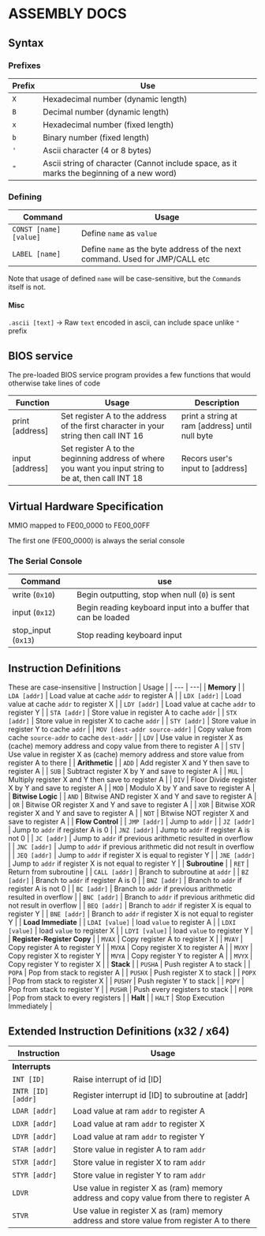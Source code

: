 # ASSEMBLY DOCS

## Syntax
### Prefixes
| Prefix | Use |
| --- | --- |
| `X` | Hexadecimal number (dynamic length) |
| `B` | Decimal number (dynamic length) |
| `x` | Hexadecimal number (fixed length) |
| `b` | Binary number (fixed length) |
| `'` | Ascii character (4 or 8 bytes) |
| `"` | Ascii string of character (Cannot include space, as it marks the beginning of a new word) |

### Defining

| Command | Usage|
| --- | ---
| `CONST [name] [value]` | Define `name` as `value` |
| `LABEL [name]` | Define `name` as the byte address of the next command. Used for JMP/CALL etc |

Note that usage of defined `name` will be case-sensitive, but the `Command`s itself is not.

#### Misc
`.ascii [text]` -> Raw `text` encoded in ascii, can include space unlike `"` prefix

## BIOS service
The pre-loaded BIOS service program provides a few functions that would otherwise take lines of code

| Function | Usage | Description |
| --- | ---| --- |
| print [address] | Set register A to the address of the first character in your string then call INT 16 | print a string at ram [address] until null byte |
| input [address] | Set register A to the beginning address of where you want you input string to be at, then call INT 18 | Recors user's input to [address]

## Virtual Hardware Specification
MMIO mapped to FE00_0000 to FE00_00FF

The first one (FE00_0000) is always the serial console

### The Serial Console
| Command | use |
| --- | --- |
| write (`0x10`) | Begin outputting, stop when null (`0`) is sent |
| input (`0x12`)  |  Begin reading keyboard input into a buffer that can be loaded |
| stop_input (`0x13`) | Stop reading keyboard input |


## Instruction Definitions
These are case-insensitive
| Instruction | Usage |
| --- | ---|
| **Memory** |
| `LDA [addr]` | Load value at cache `addr` to register A |
| `LDX [addr]` | Load value at cache `addr` to register X |
| `LDY [addr]` | Load value at cache `addr` to register Y |
| `STA [addr]` | Store value in register A to cache `addr` |
| `STX [addr]` | Store value in register X to cache `addr` |
| `STY [addr]` | Store value in register Y to cache `addr` |
| `MOV [dest-addr source-addr]` | Copy value from cache `source-addr` to cache `dest-addr` |
| `LDV` | Use value in register X as (cache) memory address and copy value from there to register A |
| `STV` | Use value in register X as (cache) memory address and store value from register A to there |
| **Arithmetic** |
| `ADD` | Add register X and Y then save to register A |
| `SUB` | Subtract register X by Y and save to register A |
| `MUL` | Multiply register X and Y then save to register A |
| `DIV` | Floor Divide register X by Y and save to register A |
| `MOD` | Modulo X by Y and save to register A |
| **Bitwise Logic** |
| `AND` | Bitwise AND register X and Y and save to register A |
| `OR` | Bitwise OR register X and Y and save to register A |
| `XOR` | Bitwise XOR register X and Y and save to register A |
| `NOT` | Bitwise NOT register X and save to register A |
| **Flow Control** |
| `JMP [addr]` | Jump to `addr` |
| `JZ [addr]` | Jump to `addr` if register A is 0 |
| `JNZ [addr]` | Jump to `addr` if register A is not 0 |
| `JC [addr]` | Jump to `addr` if previous arithmetic resulted in overflow |
| `JNC [addr]` | Jump to `addr` if previous arithmetic did not result in overflow |
| `JEQ [addr]` | Jump to `addr` if register X is equal to register Y |
| `JNE [addr]` | Jump to `addr` if register X is not equal to register Y |
| **Subroutine** |
| `RET` | Return from subroutine |
| `CALL [addr]` | Branch to subroutine at `addr` |
| `BZ [addr]` | Branch to `addr` if register A is 0 |
| `BNZ [addr]` | Branch to `addr` if register A is not 0 |
| `BC [addr]` | Branch to `addr` if previous arithmetic resulted in overflow |
| `BNC [addr]` | Branch to `addr` if previous arithmetic did not result in overflow |
| `BEQ [addr]` | Branch to `addr` if register X is equal to register Y |
| `BNE [addr]` | Branch to `addr` if register X is not equal to register Y |
| **Load Immediate** |
| `LDAI [value]` | load `value` to register A |
| `LDXI [value]` | load `value` to register X |
| `LDYI [value]` | load `value` to register Y |
| **Register-Register Copy** |
| `MVAX` | Copy register A to register X |
| `MVAY` | Copy register A to register Y |
| `MVXA` | Copy register X to register A |
| `MVXY` | Copy register X to register Y |
| `MVYA` | Copy register Y to register A |
| `MVYX` | Copy register Y to register X |
| **Stack** |
| `PUSHA` | Push register A to stack |
| `POPA` | Pop from stack to register A |
| `PUSHX` | Push register X to stack |
| `POPX` | Pop from stack to register X |
| `PUSHY` | Push register Y to stack |
| `POPY` | Pop from stack to register Y |
| `PUSHR` | Push every registers to stack |
| `POPR` | Pop from stack to every registers |
| **Halt** |
| `HALT` | Stop Execution Immediately |

## Extended Instruction Definitions (x32 / x64)
| Instruction  | Usage |
|  --- | --- |
| **Interrupts** |
| `INT [ID]` | Raise interrupt of id [ID] |
| `INTR [ID] [addr]`| Register interrupt id [ID] to subroutine at [addr] |
| `LDAR [addr]` | Load value at ram `addr` to register A |
| `LDXR [addr]` | Load value at ram `addr` to register X |
| `LDYR [addr]` | Load value at ram `addr` to register Y |
| `STAR [addr]` | Store value in register A to ram `addr` |
| `STXR [addr]` | Store value in register X to ram `addr` |
| `STYR [addr]` | Store value in register Y to ram `addr` |
| `LDVR` | Use value in register X as (ram) memory address and copy value from there to register A |
| `STVR` | Use value in register X as (ram) memory address and store value from register A to there |
